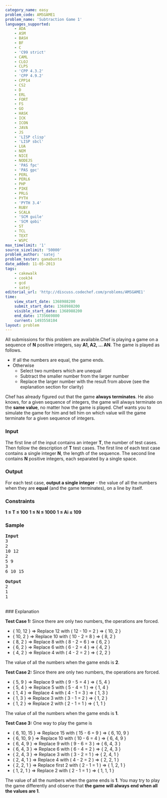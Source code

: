 ```yaml
---
category_name: easy
problem_code: AMSGAME1
problem_name: 'Subtraction Game 1'
languages_supported:
    - ADA
    - ASM
    - BASH
    - BF
    - C
    - 'C99 strict'
    - CAML
    - CLOJ
    - CLPS
    - 'CPP 4.3.2'
    - 'CPP 4.9.2'
    - CPP14
    - CS2
    - D
    - ERL
    - FORT
    - FS
    - GO
    - HASK
    - ICK
    - ICON
    - JAVA
    - JS
    - 'LISP clisp'
    - 'LISP sbcl'
    - LUA
    - NEM
    - NICE
    - NODEJS
    - 'PAS fpc'
    - 'PAS gpc'
    - PERL
    - PERL6
    - PHP
    - PIKE
    - PRLG
    - PYTH
    - 'PYTH 3.4'
    - RUBY
    - SCALA
    - 'SCM guile'
    - 'SCM qobi'
    - ST
    - TCL
    - TEXT
    - WSPC
max_timelimit: '1'
source_sizelimit: '50000'
problem_author: 'satej '
problem_tester: gamabunta
date_added: 11-05-2013
tags:
    - cakewalk
    - cook34
    - gcd
    - satej
editorial_url: 'http://discuss.codechef.com/problems/AMSGAME1'
time:
    view_start_date: 1368988200
    submit_start_date: 1368988200
    visible_start_date: 1368988200
    end_date: 1735669800
    current: 1493558104
layout: problem
---
```

All submissions for this problem are available.Chef is playing a game on a sequence of **N** positive integers, say **A1, A2, ... AN**. The game is played as follows.

- If all the numbers are equal, the game ends.
- Otherwise 
  - Select two numbers which are unequal
  - Subtract the smaller number from the larger number
  - Replace the larger number with the result from above (see the explanation section for clarity)

Chef has already figured out that the game **always terminates**. He also knows, for a given sequence of integers, the game will always terminate on the **same value**, no matter how the game is played. Chef wants you to simulate the game for him and tell him on which value will the game terminate for a given sequence of integers.

### Input

The first line of the input contains an integer **T**, the number of test cases. Then follow the description of **T** test cases. The first line of each test case contains a single integer **N**, the length of the sequence. The second line contains **N** positive integers, each separated by a single space.

### Output

For each test case, **output a single integer** - the value of all the numbers when they are **equal** (and the game terminates), on a line by itself.

### Constraints

**1 ≤ T ≤ 100**
**1 ≤ N ≤ 1000**
**1 ≤ Ai ≤ 109**

### Sample

<pre>
<b>Input</b>
3
2
10 12
2
5 9
3
6 10 15

<b>Output</b>
2
1
1

</pre>### Explanation

**Test Case 1:** Since there are only two numbers, the operations are forced.

- { 10, 12 } => Replace 12 with ( 12 - 10 = 2 ) => { 10, 2 }
- { 10, 2 } => Replace 10 with ( 10 - 2 = 8 ) => { 8, 2 }
- { 8, 2 } => Replace 8 with ( 8 - 2 = 6 ) => { 6, 2 }
- { 6, 2 } => Replace 6 with ( 6 - 2 = 4 ) => { 4, 2 }
- { 4, 2 } => Replace 4 with ( 4 - 2 = 2 ) => { 2, 2 }

The value of all the numbers when the game ends is **2**.

**Test Case 2:** Since there are only two numbers, the operations are forced.

- { 5, 9 } => Replace 9 with ( 9 - 5 = 4 ) => { 5, 4 }
- { 5, 4 } => Replace 5 with ( 5 - 4 = 1 ) => { 1, 4 }
- { 1, 4 } => Replace 4 with ( 4 - 1 = 3 ) => { 1, 3 }
- { 1, 3 } => Replace 3 with ( 3 - 1 = 2 ) => { 1, 2 }
- { 1, 2 } => Replace 2 with ( 2 - 1 = 1 ) => { 1, 1 }

The value of all the numbers when the game ends is **1**.

**Test Case 3:** One way to play the game is

- { 6, 10, 15 } => Replace 15 with ( 15 - 6 = 9 ) => { 6, 10, 9 }
- { 6, 10, 9 } => Replace 10 with ( 10 - 6 = 4 ) => { 6, 4, 9 }
- { 6, 4, 9 } => Replace 9 with ( 9 - 6 = 3 ) => { 6, 4, 3 }
- { 6, 4, 3 } => Replace 6 with ( 6 - 4 = 2 ) => { 2, 4, 3 }
- { 2, 4, 3 } => Replace 3 with ( 3 - 2 = 1 ) => { 2, 4, 1 }
- { 2, 4, 1 } => Replace 4 with ( 4 - 2 = 2 ) => { 2, 2, 1 }
- { 2, 2, 1 } => Replace first 2 with ( 2 - 1 = 1 ) => { 1, 2, 1 }
- { 1, 2, 1 } => Replace 2 with ( 2 - 1 = 1 ) => { 1, 1, 1 }

The value of all the numbers when the game ends is **1**. You may try to play the game differently and observe that **the game will always end when all the values are 1**.
